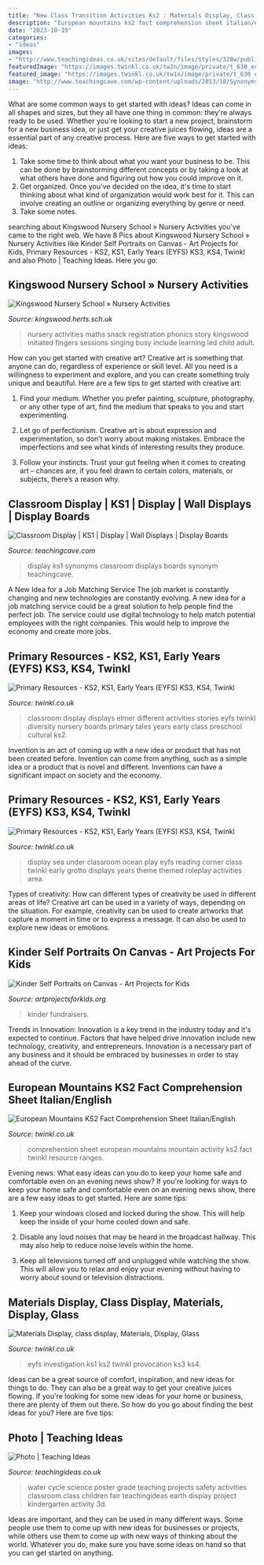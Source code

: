 ```yaml
---
title: "New Class Transition Activities Ks2 : Materials Display, Class Display, Materials, Display, Glass"
description: "European mountains ks2 fact comprehension sheet italian/english"
date: "2023-10-19"
categories:
- "ideas"
images:
- "http://www.teachingideas.co.uk/sites/default/files/styles/328w/public/watercycle1.jpg?itok=j--JCO-k"
featuredImage: "https://images.twinkl.co.uk/tw1n/image/private/t_630_eco/image_repo/33/3e/IT-T-G-056-European-Mountain-Ranges-Comprehension-Activity-Sheet-_ver_1.jpg"
featured_image: "https://images.twinkl.co.uk/tw1n/image/private/t_630_eco/image_repo/33/3e/IT-T-G-056-European-Mountain-Ranges-Comprehension-Activity-Sheet-_ver_1.jpg"
image: "http://www.teachingcave.com/wp-content/uploads/2013/10/Synonyms.jpg"
---
```



What are some common ways to get started with ideas?
Ideas can come in all shapes and sizes, but they all have one thing in common: they're always ready to be used. Whether you're looking to start a new project, brainstorm for a new business idea, or just get your creative juices flowing, ideas are a essential part of any creative process. Here are five ways to get started with ideas: 
1. Take some time to think about what you want your business to be. This can be done by brainstorming different concepts or by taking a look at what others have done and figuring out how you could improve on it. 
2. Get organized. Once you've decided on the idea, it's time to start thinking about what kind of organization would work best for it. This can involve creating an outline or organizing everything by genre or need. 
3. Take some notes.

	

		
searching about Kingswood Nursery School » Nursery Activities you've came to the right web. We have 8 Pics about Kingswood Nursery School » Nursery Activities like Kinder Self Portraits on Canvas - Art Projects for Kids, Primary Resources - KS2, KS1, Early Years (EYFS) KS3, KS4, Twinkl and also Photo | Teaching Ideas. Here you go:
		
    
## Kingswood Nursery School » Nursery Activities

<img loading=lazy src="http://kingswood.herts.sch.uk/wp-content/uploads/2016/11/IMG_9290.jpg" onerror="this.onerror=null;this.src='https://tse3.mm.bing.net/th?id=OIP.BHRer2FxbbOJ7w_kgib2mwHaJ4&amp;pid=15.1';" alt="Kingswood Nursery School » Nursery Activities">

_Source: kingswood.herts.sch.uk_

>nursery activities maths snack registration phonics story kingswood initiated fingers sessions singing busy include learning led child adult. 

	

How can you get started with creative art?
Creative art is something that anyone can do, regardless of experience or skill level. All you need is a willingness to experiment and explore, and you can create something truly unique and beautiful. Here are a few tips to get started with creative art:
1. Find your medium. Whether you prefer painting, sculpture, photography, or any other type of art, find the medium that speaks to you and start experimenting.

2. Let go of perfectionism. Creative art is about expression and experimentation, so don’t worry about making mistakes. Embrace the imperfections and see what kinds of interesting results they produce.

3. Follow your instincts. Trust your gut feeling when it comes to creating art – chances are, if you feel drawn to certain colors, materials, or subjects, there’s a reason why.

    
## Classroom Display | KS1 | Display | Wall Displays | Display Boards

<img loading=lazy src="http://www.teachingcave.com/wp-content/uploads/2013/10/Synonyms.jpg" onerror="this.onerror=null;this.src='https://tse3.mm.bing.net/th?id=OIP.kg0fI7uXic_ZhDREGT3DswHaJE&amp;pid=15.1';" alt="Classroom Display | KS1 | Display | Wall Displays | Display Boards">

_Source: teachingcave.com_

>display ks1 synonyms classroom displays boards synonym teachingcave. 

	

A New Idea for a Job Matching Service
The job market is constantly changing and new technologies are constantly evolving. A new idea for a job matching service could be a great solution to help people find the perfect job. The service could use digital technology to help match potential employees with the right companies. This would help to improve the economy and create more jobs.

    
## Primary Resources - KS2, KS1, Early Years (EYFS) KS3, KS4, Twinkl

<img loading=lazy src="https://images.twinkl.co.uk/tw1n/image/private/t_630_eco/u/classroom_display/image/twinkl_photo_1411_310114400pm33.jpg" onerror="this.onerror=null;this.src='https://tse4.mm.bing.net/th?id=OIP.Y23i8PGq6mb2wGKt1LLRuQHaJ7&amp;pid=15.1';" alt="Primary Resources - KS2, KS1, Early Years (EYFS) KS3, KS4, Twinkl">

_Source: twinkl.co.uk_

>classroom display displays elmer different activities stories eyfs twinkl diversity nursery boards primary tales years early class preschool cultural ks2. 

	

Invention is an act of coming up with a new idea or product that has not been created before. Invention can come from anything, such as a simple idea or a product that is novel and different. Inventions can have a significant impact on society and the economy.

    
## Primary Resources - KS2, KS1, Early Years (EYFS) KS3, KS4, Twinkl

<img loading=lazy src="https://images.twinkl.co.uk/tw1n/image/private/t_630_eco/u/classroom_display/image/twinkl_photo_446_260412711pm24.jpg" onerror="this.onerror=null;this.src='https://tse3.mm.bing.net/th?id=OIP.DqpypNYjPxRLUvSm8xOvSwHaJ4&amp;pid=15.1';" alt="Primary Resources - KS2, KS1, Early Years (EYFS) KS3, KS4, Twinkl">

_Source: twinkl.co.uk_

>display sea under classroom ocean play eyfs reading corner class twinkl early grotto displays years theme themed roleplay activities area. 

	

Types of creativity: How can different types of creativity be used in different areas of life?
Creative art can be used in a variety of ways, depending on the situation. For example, creativity can be used to create artworks that capture a moment in time or to express a message. It can also be used to explore new ideas or emotions.

    
## Kinder Self Portraits On Canvas - Art Projects For Kids

<img loading=lazy src="https://artprojectsforkids.org/wp-content/uploads/2011/05/Art-Projects-for-Kids-Canvas.jpg" onerror="this.onerror=null;this.src='https://tse3.mm.bing.net/th?id=OIP.mJ5Yuomv0WuU6_ccp6619QHaM_&amp;pid=15.1';" alt="Kinder Self Portraits on Canvas - Art Projects for Kids">

_Source: artprojectsforkids.org_

>kinder fundraisers. 

	

Trends in Innovation:
Innovation is a key trend in the industry today and it's expected to continue. Factors that have helped drive innovation include new technology, creativity, and entrepreneurs. Innovation is a necessary part of any business and it should be embraced by businesses in order to stay ahead of the curve.

    
## European Mountains KS2 Fact Comprehension Sheet Italian/English

<img loading=lazy src="https://images.twinkl.co.uk/tw1n/image/private/t_630_eco/image_repo/33/3e/IT-T-G-056-European-Mountain-Ranges-Comprehension-Activity-Sheet-_ver_1.jpg" onerror="this.onerror=null;this.src='https://tse2.mm.bing.net/th?id=OIP.lgonYtIS3A22-ThAATZlFwHaDt&amp;pid=15.1';" alt="European Mountains KS2 Fact Comprehension Sheet Italian/English">

_Source: twinkl.co.uk_

>comprehension sheet european mountains mountain activity ks2 fact twinkl resource ranges. 

	

Evening news: What easy ideas can you do to keep your home safe and comfortable even on an evening news show?
If you're looking for ways to keep your home safe and comfortable even on an evening news show, there are a few easy ideas to get started. Here are some tips:
1. Keep your windows closed and locked during the show. This will help keep the inside of your home cooled down and safe.

2. Disable any loud noises that may be heard in the broadcast hallway. This may also help to reduce noise levels within the home.

3. Keep all televisions turned off and unplugged while watching the show. This will allow you to relax and enjoy your evening without having to worry about sound or television distractions.

    
## Materials Display, Class Display, Materials, Display, Glass

<img loading=lazy src="https://images.twinkl.co.uk/tw1n/image/private/t_630_eco/u/classroom_display/image/twinkl_photo_1041_110413421pm59.jpg" onerror="this.onerror=null;this.src='https://tse3.mm.bing.net/th?id=OIP.Khl0-ozjjDRIM2zXSVjXFAHaIa&amp;pid=15.1';" alt="Materials Display, class display, Materials, Display, Glass">

_Source: twinkl.co.uk_

>eyfs investigation ks1 ks2 twinkl provocation ks3 ks4. 

	

Ideas can be a great source of comfort, inspiration, and new ideas for things to do. They can also be a great way to get your creative juices flowing. If you're looking for some new ideas for your home or business, there are plenty of them out there. So how do you go about finding the best ideas for you? Here are five tips: 

    
## Photo | Teaching Ideas

<img loading=lazy src="http://www.teachingideas.co.uk/sites/default/files/styles/328w/public/watercycle1.jpg?itok=j--JCO-k" onerror="this.onerror=null;this.src='https://tse1.mm.bing.net/th?id=OIP.yDlk5eELo88YacRONpxw-wAAAA&amp;pid=15.1';" alt="Photo | Teaching Ideas">

_Source: teachingideas.co.uk_

>water cycle science poster grade teaching projects safety activities classroom class children fair teachingideas earth display project kindergarten activity 3d. 

	

Ideas are important, and they can be used in many different ways. Some people use them to come up with new ideas for businesses or projects, while others use them to come up with new ways of thinking about the world. Whatever you do, make sure you have some ideas on hand so that you can get started on anything.

